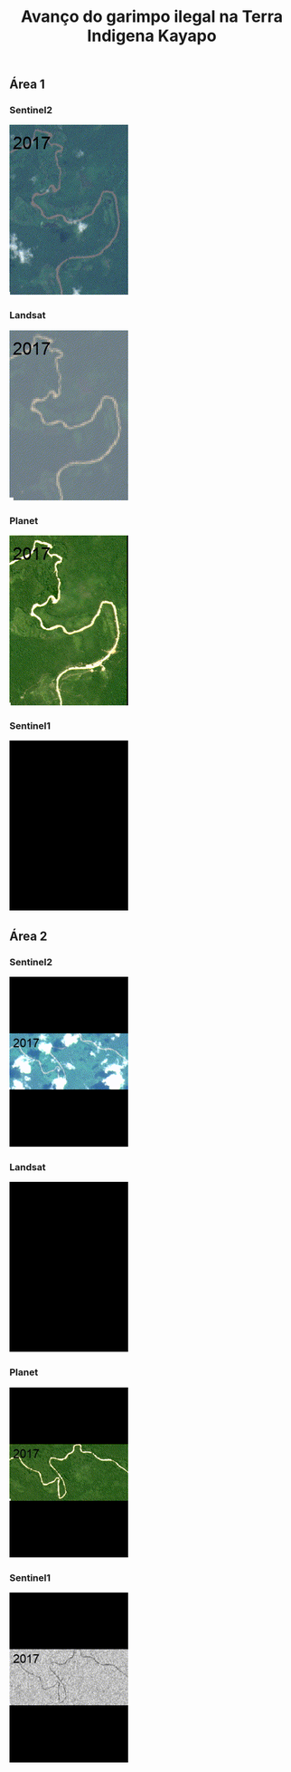 <!DOCTYPE html>
<html lang="pt-br">
<head>
    <meta charset="UTF-8">
    <title>JIC 2023</title>
    <link rel="stylesheet" href="style.css">
</head>
<body>
    <div class="container">
        <header>
            <h1>Avanço do garimpo ilegal na Terra Indigena Kayapo</h1>
        </header>
        <section class="area" id="area1">
            <h2>Área 1</h2>
            <div class="satellite">
                <h3>Sentinel2</h3>
                <img src="JIC-Area1_Area2_Corrigido/sentinel2_area1_6sec.gif" alt="Imagem Sentinel2 da Área 1">
            </div>
            <div class="satellite">
                <h3>Landsat</h3>
                <img src="JIC-Area1_Area2_Corrigido/landsat_area1_6sec.gif" alt="Imagem Landsat da Área 1">
            </div>
            <div class="satellite">
                <h3>Planet</h3>
                <img src="JIC-Area1_Area2_Corrigido/planet_area1_6sec.gif" alt="Imagem Planet da Área 1">
            </div>
            <div class="satellite">
                <h3>Sentinel1</h3>
                <img src="JIC-Area1_Area2_Corrigido/sentinel1_area1_6sec.gif" alt="Imagem Sentinel1 da Área 1">
            </div>
        </section>
        <section class="area" id="area2">
            <h2>Área 2</h2>
            <div class="satellite">
                <h3>Sentinel2</h3>
                <img src="JIC-Area1_Area2_Corrigido/sentinel2_area2_6sec.gif" alt="Imagem Sentinel2 da Área 2">
            </div>
            <div class="satellite">
                <h3>Landsat</h3>
                <img src="JIC-Area1_Area2_Corrigido/landsat_area2_6sec.gif" alt="Imagem Landsat da Área 2">
            </div>
            <div class="satellite">
                <h3>Planet</h3>
                <img src="JIC-Area1_Area2_Corrigido/planet_area2_6sec.gif" alt="Imagem Planet da Área 2">
            </div>
            <div class="satellite">
                <h3>Sentinel1</h3>
                <img src="JIC-Area1_Area2_Corrigido/sentinel1_area2_6sec.gif" alt="Imagem Sentinel1 da Área 2">
            </div>
        </section>
    </div>
    <script src="script.js"></script>
</body>
</html>


